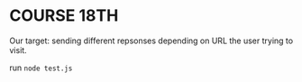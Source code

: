 # COURSE 18TH #
Our target: sending different repsonses depending on URL the user trying to visit.

run `node test.js`

